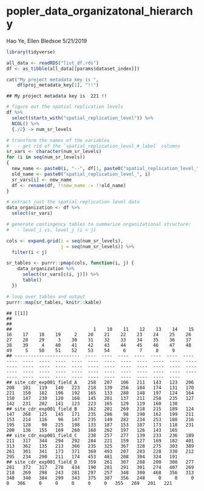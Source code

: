 popler\_data\_organizatonal\_hierarchy
================
Hao Ye, Ellen Bledsoe
5/21/2019

``` r
library(tidyverse)

all_data <- readRDS("list_df.rds")
df <- as_tibble(all_data[[params$dataset_index]])

cat("My project metadata key is ", 
    df$proj_metadata_key[1], "!!")
```

    ## My project metadata key is  221 !!

``` r
# figure out the spatial replication levels
df %>% 
  select(starts_with("spatial_replication_level")) %>%
  NCOL() %>%
  {./2} -> num_sr_levels
```

``` r
# transform the names of the variables
#   - get rid of the `spatial_replication_level_#_label` columns
sr_vars <- character(num_sr_levels)
for (i in seq(num_sr_levels))
{
  new_name <- paste0(i, "--", df[1, paste0("spatial_replication_level_", i, "_label")])
  old_name <- paste0("spatial_replication_level_", i)
  sr_vars[i] <- new_name
  df <- rename(df, !!new_name := !!old_name)
}
```

``` r
# extract just the spatial replication level data
data_organization <- df %>%
  select(sr_vars)
```

``` r
# generate contingency tables to summarize organizational structure:
#   - level_i vs. level_j (i < j)

cols <- expand.grid(i = seq(num_sr_levels), 
                    j = seq(num_sr_levels)) %>%
  filter(i < j)

sr_tables <- purrr::pmap(cols, function(i, j) {
    data_organization %>%
      select(sr_vars[c(i, j)]) %>%
      table()
  })
```

``` r
# loop over tables and output
purrr::map(sr_tables, knitr::kable)
```

    ## [[1]]
    ## 
    ## 
    ##                              1    10    11    12    13    14    15    16    17    18    19     2    20    21    22    23    24    25    26    27    28    29     3    30    31    32    33    34    35    36    37    38    39     4    40    41    42    43    44    45    46    47    48    49     5    50    51    52    53    54     6     7     8     9
    ## ------------------------  ----  ----  ----  ----  ----  ----  ----  ----  ----  ----  ----  ----  ----  ----  ----  ----  ----  ----  ----  ----  ----  ----  ----  ----  ----  ----  ----  ----  ----  ----  ----  ----  ----  ----  ----  ----  ----  ----  ----  ----  ----  ----  ----  ----  ----  ----  ----  ----  ----  ----  ----  ----  ----  ----
    ## site_cdr_exp001_field_A    258   207   106   211   143   123   206   208   101   119   140   223   218   139   256   184   174   131   170   221   150   182   196   192   165   133   280   148   197   124   164   150   147   230   120   168   145   201   137   211   258   235   127   142   231   202   141   123   223   165   129   119   160   130
    ## site_cdr_exp001_field_B    262   201   269   218   215   189   124   147   268   125   145   171   235   286    98   190   162   199   211   153   214   116    96   147   235   149   282   234   253   188   216   195   128    90   225   198   133   187   153   187   173   118   231   200   136   155   169   260   168   262   197   126   143   165
    ## site_cdr_exp001_field_C    238   257   277   139   233   236   189   211   317   344   294   292   284   221   159   127   169   182   401   313   362   135   213   366   235   325   367   328   275   303   389   261   301   341   173   371   369   493   207   283   228   330   212   295   234   290   211   174   453   481   208   304   324   191
    ## site_cdr_exp001_field_D    359   261   307   288   200   308   277   281   372   317   278   434   190   281   291   301   274   407   269   218   269   298   243   281   297   257   348   300   468   356   313   348   340   384   299   343   375   387   356   248     0     0     0     0   306     0     0     0     0     0   355   269   201   221
